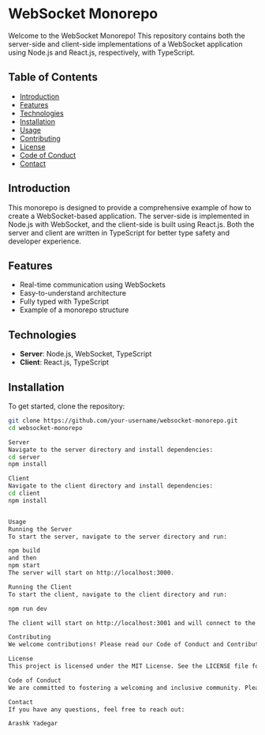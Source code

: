 # WebSocket Monorepo

Welcome to the WebSocket Monorepo! This repository contains both the server-side and client-side implementations of a WebSocket application using Node.js and React.js, respectively, with TypeScript.

## Table of Contents
- [Introduction](#introduction)
- [Features](#features)
- [Technologies](#technologies)
- [Installation](#installation)
- [Usage](#usage)
- [Contributing](#contributing)
- [License](#license)
- [Code of Conduct](#code-of-conduct)
- [Contact](#contact)

## Introduction

This monorepo is designed to provide a comprehensive example of how to create a WebSocket-based application. The server-side is implemented in Node.js with WebSocket, and the client-side is built using React.js. Both the server and client are written in TypeScript for better type safety and developer experience.

## Features
- Real-time communication using WebSockets
- Easy-to-understand architecture
- Fully typed with TypeScript
- Example of a monorepo structure

## Technologies
- **Server**: Node.js, WebSocket, TypeScript
- **Client**: React.js, TypeScript

## Installation

To get started, clone the repository:

```bash
git clone https://github.com/your-username/websocket-monorepo.git
cd websocket-monorepo

Server
Navigate to the server directory and install dependencies:
cd server
npm install

Client
Navigate to the client directory and install dependencies:
cd client
npm install


Usage
Running the Server
To start the server, navigate to the server directory and run:

npm build 
and then
npm start 
The server will start on http://localhost:3000.

Running the Client
To start the client, navigate to the client directory and run:

npm run dev

The client will start on http://localhost:3001 and will connect to the WebSocket server.

Contributing
We welcome contributions! Please read our Code of Conduct and Contributing Guide for guidelines on how to get involved.

License
This project is licensed under the MIT License. See the LICENSE file for details.

Code of Conduct
We are committed to fostering a welcoming and inclusive community. Please read our Code of Conduct before participating.

Contact
If you have any questions, feel free to reach out:

Arashk Yadegar


